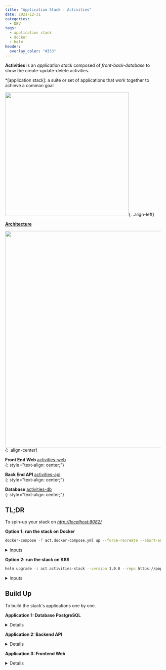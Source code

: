 ```yaml
---
title: "Application Stack - Activities"
date: 2021-12-31
categories:
  - DEV
tags:
  - application stack
  - docker
  - helm
header:
  overlay_color: "#333"
---
```


**Activities** is an *application stack* composed of *front-back-database* to show the create-update-delete activities.

*[application stack]: a suite or set of applications that work together to achieve a common goal

<div class="notice--primary" markdown="1">

<img src="{{ site.url }}{{ site.baseurl }}/assets/activities/activities.gif"  width=400>{: .align-left}

<ins>**Architecture**</ins><br>

<img src="{{ site.url }}{{ site.baseurl }}/assets/activities/architecture.png" width=700 >{: .align-center}

**Front End Web** [activities-web](https://github.com/niehaitao/activities-web)<br>{: style="text-align: center;"}

**Back End API** [activities-api](https://github.com/niehaitao/activities-api)<br>{: style="text-align: center;"}

**Database** [activities-db](https://hub.docker.com/_/postgres)<br>{: style="text-align: center;"}


</div>

## TL;DR

To spin-up your stack on _[http://localhost:8082/](http://localhost:8082/)_


<div class="notice--primary" markdown="1">

**Option 1: run the stack on Docker**

```bash
docker-compose -f act.docker-compose.yml up --force-recreate --abort-on-container-exit --build
```

<details><summary>Inputs</summary>
  <script src="https://gist.github.com/niehaitao/7e6937c01abce64c41a1c5b7dd299983.js"></script>
</details>

</div>

<div class="notice--primary" markdown="1">

**Option 2: run the stack on K8S**

```bash
helm upgrade -i act activities-stack --version 1.0.0 --repo https://pop-cloud.github.io/helm-charts -f act.helm-chart.values.yaml
```

<details><summary>Inputs</summary>
  <script src="https://gist.github.com/niehaitao/689e05e308d3fbb49e5174b748b38612.js"></script>
</details>

</div>



## Build Up

To build the stack's applications one by one.

<div class="notice--primary" markdown="1">

**Application 1: Database PostgreSQL**
<details>
  <script src="https://gist.github.com/niehaitao/bca401f91b3d1169b71096f1bc4510cc.js"></script>
</details>
</div>

<div class="notice--primary" markdown="1">

**Application 2: Backend API**
<details>
  <script src="https://gist.github.com/niehaitao/170d72027606c3a906bf63eec8055c50.js"></script>
</details>
</div>

<div class="notice--primary" markdown="1">

**Application 3: Frontend Web**
<details>
  <script src="https://gist.github.com/niehaitao/e2bcd90eaa74231312324b7213533f26.js"></script>
</details>
</div>
